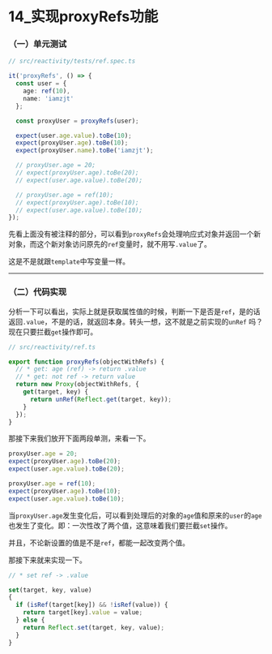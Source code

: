 # 14_实现proxyRefs功能

### （一）单元测试

```ts
// src/reactivity/tests/ref.spec.ts

it('proxyRefs', () => {
  const user = {
    age: ref(10),
    name: 'iamzjt'
  };

  const proxyUser = proxyRefs(user);

  expect(user.age.value).toBe(10);
  expect(proxyUser.age).toBe(10);
  expect(proxyUser.name).toBe('iamzjt');

  // proxyUser.age = 20;
  // expect(proxyUser.age).toBe(20);
  // expect(user.age.value).toBe(20);

  // proxyUser.age = ref(10);
  // expect(proxyUser.age).toBe(10);
  // expect(user.age.value).toBe(10);
});
```

先看上面没有被注释的部分，可以看到`proxyRefs`会处理响应式对象并返回一个新对象，而这个新对象访问原先的`ref`变量时，就不用写`.value`了。

这是不是就跟`template`中写变量一样。

---------------------------------------------------------------------------------------

### （二）代码实现

分析一下可以看出，实际上就是获取属性值的时候，判断一下是否是`ref`，是的话返回`.value`，不是的话，就返回本身。转头一想，这不就是之前实现的`unRef`
吗？现在只要拦截`get`操作即可。

```ts
// src/reactivity/ref.ts

export function proxyRefs(objectWithRefs) {
  // * get: age (ref) -> return .value
  // * get: not ref -> return value
  return new Proxy(objectWithRefs, {
    get(target, key) {
      return unRef(Reflect.get(target, key));
    }
  });
}
```

[//]: # (todo 单测截图)

那接下来我们放开下面两段单测，来看一下。

```ts
proxyUser.age = 20;
expect(proxyUser.age).toBe(20);
expect(user.age.value).toBe(20);

proxyUser.age = ref(10);
expect(proxyUser.age).toBe(10);
expect(user.age.value).toBe(10);
```

当`proxyUser.age`发生变化后，可以看到处理后的对象的`age`值和原来的`user`的`age`也发生了变化。即：一次性改了两个值，这意味着我们要拦截`set`操作。

并且，不论新设置的值是不是`ref`，都能一起改变两个值。

那接下来就来实现一下。

```ts
// * set ref -> .value

set(target, key, value)
{
  if (isRef(target[key]) && !isRef(value)) {
    return target[key].value = value;
  } else {
    return Reflect.set(target, key, value);
  }
}
```

[//]: # (todo 单测截图)
